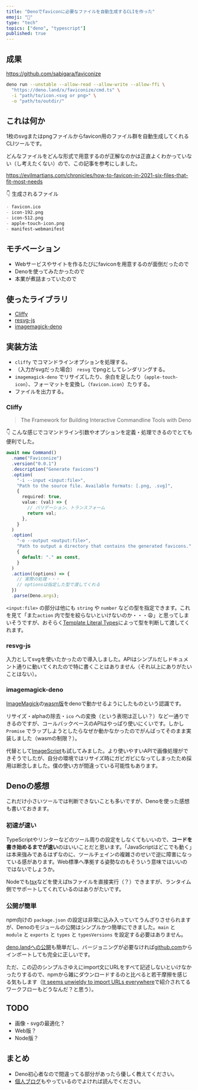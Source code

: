 ```yaml
---
title: "Denoでfaviconに必要なファイルを自動生成するCLIを作った"
emoji: "🌟"
type: "tech"
topics: ["deno", "typescript"]
published: true
---
```


## 成果

https://github.com/sabigara/faviconize

```bash
deno run --unstable --allow-read --allow-write --allow-ffi \
  "https://deno.land/x/faviconize/cmd.ts" \
  -i "path/to/icon.<svg or png>" \
  -o "path/to/outdir/"
```

## これは何か

1枚のsvgまたはpngファイルからfavicon用のファイル群を自動生成してくれるCLIツールです。

どんなファイルをどんな形式で用意するのが正解なのかは正直よくわかっていない（し考えたくない）ので、この記事を参考にしました。

https://evilmartians.com/chronicles/how-to-favicon-in-2021-six-files-that-fit-most-needs

👇 生成されるファイル

```md
- favicon.ico
- icon-192.png
- icon-512.png
- apple-touch-icon.png
- manifest-webmanifest
```

## モチベーション

- Webサービスやサイトを作るたびにfaviconを用意するのが面倒だったので
- Denoを使ってみたかったので
- 本業が煮詰まっていたので

## 使ったライブラリ

- [Cliffy](https://github.com/c4spar/deno-cliffy)
- [resvg-js](https://github.com/yisibl/resvg-js)
- [imagemagick-deno](https://github.com/lumeland/imagemagick-deno)

## 実装方法

- `cliffy` でコマンドラインオプションを処理する。
- （入力がsvgだった場合） `resvg` でpngとしてレンダリングする。
- `imagemagick-deno` でリサイズしたり、余白を足したり（`apple-touch-icon`）、フォーマットを変換し（`favicon.icon`）たりする。
- ファイルを出力する。

### Cliffy

> The Framework for Building Interactive Commandline Tools with Deno

👇 こんな感じでコマンドライン引数やオプションを定義・処理できるのでとても便利でした。

```typescript
await new Command()
  .name("Faviconize")
  .version("0.0.1")
  .description("Generate favicons")
  .option(
    "-i --input <input:file>",
    "Path to the source file. Available formats: [.png, .svg]",
    {
      required: true,
      value: (val) => {
        // バリデーション、トランスフォーム
        return val;
      },
    }
  )
  .option(
    "-o --output <output:file>",
    "Path to output a directory that contains the generated favicons.",
    {
      default: "." as const,
    }
  )
  .action((options) => {
    // 実際の処理・・・
    // optionsは指定した型で渡してくれる
  })
  .parse(Deno.args);
```

`<input:file>` の部分は他にも `string` や `number` などの型を指定できます。これを見て「また`action` 内で型を絞らないといけないのか・・・😩」と思ってしまいそうですが、おそらく[Template Literal Types](https://www.typescriptlang.org/docs/handbook/2/template-literal-types.html)によって型を判断して渡してくれます。

### resvg-js

入力としてsvgを使いたかったので導入しました。APIはシンプルだしドキュメント通りに動いてくれたので特に書くことはありません（それ以上にありがたいことはない）。

### imagemagick-deno

[ImageMagick](https://imagemagick.org/index.php)の[wasm版](https://github.com/dlemstra/magick-wasm)をdenoで動かせるようにしたものという認識です。

リサイズ・alphaの除去・`ico` への変換（という表現は正しい？）など一通りできるのですが、コールバックベースのAPIはやっぱり使いにくいです。しかし `Promise` でラップしようとしたらなぜか動かなかったのでがんばってそのまま実装しました（wasmの制限？）。

代替として[ImageScript](https://github.com/matmen/ImageScript)も試してみました。より使いやすいAPIで画像処理ができそうでしたが、自分の環境ではリサイズ時にガビガビになってしまったため採用は断念しました。僕の使い方が間違っている可能性もあります。

## Denoの感想

これだけ小さいツールでは判断できないことも多いですが、Denoを使った感想も書いておきます。

### 初速が速い

TypeScriptやリンターなどのツール周りの設定をしなくてもいいので、**コードを書き始めるまでが速い**のはいいことだと思います。「JavaScriptはどこでも動く」は本来強みであるはずなのに、ツールチェインの複雑さのせいで逆に障害になっている感があります。Web標準へ準拠する姿勢なのもそういう意味ではいいのではないでしょうか。

Nodeでも[tsx](https://github.com/esbuild-kit/tsx)などを使えばtsファイルを直接実行（？）できますが、ランタイム側でサポートしてくれているのはありがたいです。

### 公開が簡単

npm向けの `package.json` の設定は非常に込み入っていてうんざりさせられますが、Denoのモジュールの公開はシンプルかつ簡単にできました。`main` と `module` と `exports` と `types` と `typesVersions` を設定する必要はありません。

[deno.landへの公開](https://deno.land/add_module)も簡単だし、バージョニングが必要なければ[github.com](https://github.com)からインポートしても完全に正しいです。

ただ、この辺のシンプルさゆえにimport文にURLをすべて記述しないといけなかったりするので、npmから雑にダウンロードするのと比べると若干摩擦を感じる気もします（[It seems unwieldy to import URLs everywhere](https://deno.land/manual@v1.30.2/basics/modules#it-seems-unwieldy-to-import-urls-everywhere)で紹介されてるワークフローもどうなんだ？と思う）。

## TODO

- 画像・svgの最適化？
- Web版？
- Node版？

## まとめ

- Deno初心者なので間違ってる部分があったら優しく教えてください。
- [個人ブログ](https://rubiq.vercel.app)もやっているのでよければ読んでください。
